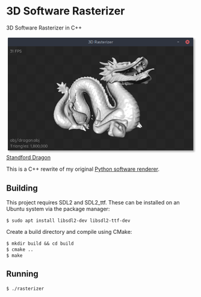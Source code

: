 # 3D Software Rasterizer
3D Software Rasterizer in C++

![Screenshot](doc/screenshots/dragon.png)
[Standford Dragon](http://graphics.stanford.edu/data/3Dscanrep/)


This is a C++ rewrite of my original [Python software renderer](https://github.com/JamesGriffin/SoftwareRenderer).

## Building

This project requires SDL2 and SDL2_ttf. These can be installed on an Ubuntu system via the package manager:

```
$ sudo apt install libsdl2-dev libsdl2-ttf-dev
```

Create a build directory and compile using CMake:
```
$ mkdir build && cd build
$ cmake ..
$ make
```

## Running

```
$ ./rasterizer
```
